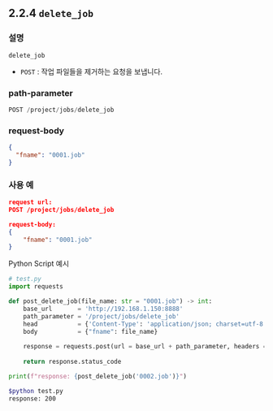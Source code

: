 ﻿## 2.2.4 `delete_job`

### 설명

`delete_job`

- `POST` : 작업 파일들을 제거하는 요청을 보냅니다.

### path-parameter

```python
POST /project/jobs/delete_job
```

### request-body

```json
{
  "fname": "0001.job"
}
```

### 사용 예

```json
request url:
POST /project/jobs/delete_job

request-body: 
{
	"fname": "0001.job"
}
```

Python Script 예시

```python
# test.py
import requests 

def post_delete_job(file_name: str = "0001.job") -> int:
    base_url       = 'http://192.168.1.150:8888'
    path_parameter = '/project/jobs/delete_job'
    head           = {'Content-Type': 'application/json; charset=utf-8'}
    body           = {"fname": file_name}
 
    response = requests.post(url = base_url + path_parameter, headers = head, json = body)
 
    return response.status_code

print(f"response: {post_delete_job('0002.job')}")
```
```sh
$python test.py
response: 200 
```